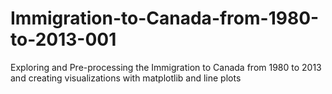 # Immigration-to-Canada-from-1980-to-2013-001
Exploring and Pre-processing the Immigration to Canada from 1980 to 2013 and creating visualizations with matplotlib and line plots 
